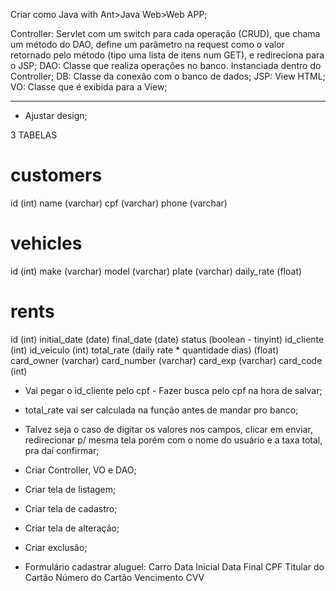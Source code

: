 Criar como Java with Ant>Java Web>Web APP;

Controller: Servlet com um switch para cada operação (CRUD), que chama um método do DAO, define um parâmetro na request como o valor retornado pelo método (tipo uma lista de itens num GET), e redireciona para o JSP;
DAO: Classe que realiza operações no banco. Instanciada dentro do Controller;
DB: Classe da conexão com o banco de dados;
JSP: View HTML;
VO: Classe que é exibida para a View;

---

- Ajustar design;

3 TABELAS

# customers

id (int)
name (varchar)
cpf (varchar)
phone (varchar)

# vehicles

id (int)
make (varchar)
model (varchar)
plate (varchar)
daily_rate (float)

# rents

id (int)
initial_date (date)
final_date (date)
status (boolean - tinyint)
id_cliente (int)
id_veiculo (int)
total_rate (daily rate \* quantidade dias) (float)
card_owner (varchar)
card_number (varchar)
card_exp (varchar)
card_code (int)

- Vai pegar o id_cliente pelo cpf - Fazer busca pelo cpf na hora de salvar;
- total_rate vai ser calculada na função antes de mandar pro banco;
- Talvez seja o caso de digitar os valores nos campos, clicar em enviar, redirecionar p/ mesma tela porém com o nome do usuário e a taxa total, pra daí confirmar;

- Criar Controller, VO e DAO;
- Criar tela de listagem;
- Criar tela de cadastro;
- Criar tela de alteração;
- Criar exclusão;

- Formulário cadastrar aluguel:
  Carro
  Data Inicial
  Data Final
  CPF
  Titular do Cartão
  Número do Cartão
  Vencimento
  CVV
